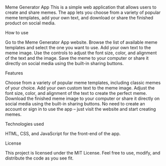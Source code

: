 Meme Generator App
This is a simple web application that allows users to create and share memes. The app lets you choose from a variety of popular meme templates, add your own text, and download or share the finished product on social media.

How to use

Go to the Meme Generator App website.
Browse the list of available meme templates and select the one you want to use.
Add your own text to the meme image.
Use the controls to adjust the font size, color, and alignment of the text and the image.
Save the meme to your computer or share it directly on social media using the built-in sharing buttons.

Features

Choose from a variety of popular meme templates, including classic memes of your choice.
Add your own custom text to the meme image.
Adjust the font size, color, and alignment of the text to create the perfect meme.
Download the finished meme image to your computer or share it directly on social media using the built-in sharing buttons.
No need to create an account or sign in to use the app – just visit the website and start creating memes.

Technologies used

HTML, CSS, and JavaScript for the front-end of the app.

License

This project is licensed under the MIT License. Feel free to use, modify, and distribute the code as you see fit.
